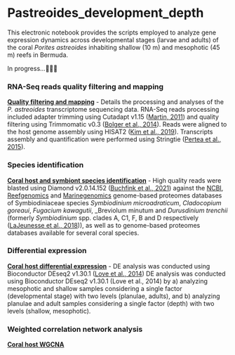 # Pastreoides_development_depth

This electronic notebook provides the scripts employed to analyze gene expression dynamics across developmental stages (larvae and adults) of the coral _Porites astreoides_ inhabiting shallow (10 m) and mesophotic (45 m) reefs in Bermuda.

In progress...👩🏻‍💻


### RNA-Seq reads quality filtering and mapping

**[Quality filtering and mapping](https://github.com/fscucchia/Pastreoides_development_depth/tree/main/Filtering_and_Mapping)** - Details the processing and analyses of the _P. astreoides_ transcriptome sequencing data. RNA-Seq reads processing included adapter trimming using Cutadapt v1.15 ([Martin, 2011](https://doi.org/10.14806/ej.17.1.200)) and quality filtering using Trimmomatic v0.3 ([Bolger et al., 2014](https://doi.org/10.1093/bioinformatics/btu170)). Reads were aligned to the host genome assembly using HISAT2 ([Kim et al., 2019](https://www.nature.com/articles/s41587-019-0201-4)). Transcripts assembly and quantification were performed using Stringtie ([Pertea et al., 2015](https://www.nature.com/articles/nbt.3122)).

### Species identification

**[Coral host and symbiont species identification](https://github.com/fscucchia/Pastreoides_development_depth/tree/main/Species_Identification)** - High quality reads were blasted using Diamond v2.0.14.152 ([Buchfink et al., 2021](https://www.nature.com/articles/s41592-021-01101-x)) against the [NCBI](https://www.ncbi.nlm.nih.gov/), [Reefgenomics](http://reefgenomics.org/) and [Marinegenomics](https://marinegenomics.oist.jp/gallery) genome-based proteomes databases of Symbiodiniaceae species _Symbiodinium microadraticum_, _Cladocopium goreaui_, _Fugacium kawagutii_, _Breviolum minutum and _Durusdinium trenchii_  (formerly _Symbiodinium_ spp. clades A, C1, F, B and D respectively ([LaJeunesse et al., 2018](https://doi.org/10.1016/j.cub.2018.07.008))), as well as to genome-based proteomes databases available for several coral species.

### Differential expression

**[Coral host differential expression](https://github.com/fscucchia/Pastreoides_development_depth/tree/main/DE)** - DE analysis was conducted using Bioconductor DEseq2 v1.30.1 ([Love et al., 2014](https://doi.org/10.1186/s13059-014-0550-8))
DE analysis was conducted using Bioconductor DEseq2 v1.30.1 (Love et al., 2014) by a) analyzing mesophotic and shallow samples considering a single factor (developmental stage) with two levels (planulae, adults), and b) analyzing planulae and adult samples considering a single factor (depth) with two levels (shallow, mesophotic).

### Weighted correlation network analysis
**[Coral host WGCNA](https://github.com/fscucchia/Pastreoides_development_depth/tree/main/WGCNA)**

